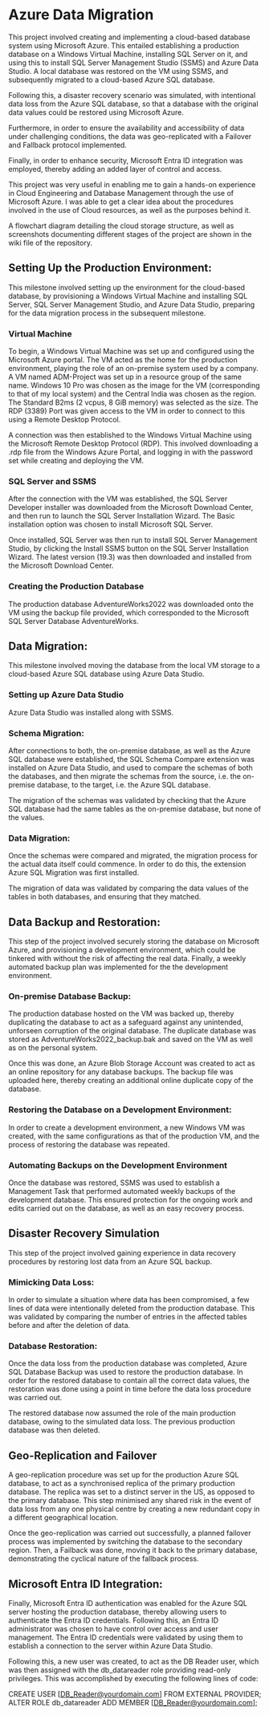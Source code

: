 # Azure Data Migration
This project involved creating and implementing a cloud-based database system using Microsoft Azure. This entailed establishing a production database on a Windows Virtual Machine, installing SQL Server on it, and using this to install SQL Server Management Studio (SSMS) and Azure Data Studio. A local database was restored on the VM using SSMS, and subsequently migrated to a cloud-based Azure SQL database. 

Following this, a disaster recovery scenario was simulated, with intentional data loss from the Azure SQL database, so that a database with the original data values could be restored using Microsoft Azure. 

Furthermore, in order to ensure the availability and accessibility of data under challenging conditions, the data was geo-replicated with a Failover and Fallback protocol implemented.

Finally, in order to enhance security, Microsoft Entra ID integration was employed, thereby adding an added layer of control and access.

This project was very useful in enabling me to gain a hands-on experience in Cloud Engineering and Database Management through the use of Microsoft Azure. I was able to get a clear idea about the procedures involved in the use of Cloud resources, as well as the purposes behind it.

A flowchart diagram detailing the cloud storage structure, as well as screenshots documenting different stages of the project are shown in the wiki file of the repository.

## Setting Up the Production Environment:
This milestone involved setting up the environment for the cloud-based database, by provisioning a Windows Virtual Machine and installing SQL Server, SQL Server Management Studio, and Azure Data Studio, preparing for the data migration process in the subsequent milestone.

### Virtual Machine
To begin, a Windows Virtual Machine was set up and configured using the Microsoft Azure portal. The VM acted as the home for the production environment, playing the role of an on-premise system used by a company. A VM named ADM-Project was set up in a resource group of the same name. Windows 10 Pro was chosen as the image for the VM (corresponding to that of my local system) and the Central India was chosen as the region. The Standard B2ms (2 vcpus, 8 GiB memory) was selected as the size. The RDP (3389) Port was given access to the VM in order to connect to this using a Remote Desktop Protocol.

A connection was then established to the Windows Virtual Machine using the Microsoft Remote Desktop Protocol (RDP). This involved downloading a .rdp file from the Windows Azure Portal, and logging in with the password set while creating and deploying the VM.

### SQL Server and SSMS
After the connection with the VM was established, the SQL Server Developer installer was downloaded from the Microsoft Download Center, and then run to launch the SQL Server Installation Wizard. The Basic installation option was chosen to install Microsoft SQL Server. 

Once installed, SQL Server was then run to install SQL Server Management Studio, by clicking the Install SSMS button on the SQL Server Installation Wizard. The latest version (19.3) was then downloaded and installed from the Microsoft Download Center.

### Creating the Production Database
The production database AdventureWorks2022 was downloaded onto the VM using the backup file provided, which corresponded to the Microsoft SQL Server Database AdventureWorks. 

## Data Migration:
This milestone involved moving the database from the local VM storage to a cloud-based Azure SQL database using Azure Data Studio.

### Setting up Azure Data Studio
Azure Data Studio was installed along with SSMS. 

### Schema Migration:
After connections to both, the on-premise database, as well as the Azure SQL database were established, the SQL Schema Compare extension was installed on Azure Data Studio, and used to compare the schemas of both the databases, and then migrate the schemas from the source, i.e. the on-premise database, to the target, i.e. the Azure SQL database. 

The migration of the schemas was validated by checking that the Azure SQL database had the same tables as the on-premise database, but none of the values. 

### Data Migration:
Once the schemas were compared and migrated, the migration process for the actual data itself could commence. In order to do this, the extension Azure SQL Migration was first installed. 

The migration of data was validated by comparing the data values of the tables in both databases, and ensuring that they matched.


## Data Backup and Restoration:
This step of the project involved securely storing the database on Microsoft Azure, and provisioning a development environment, which could be tinkered with without the risk of affecting the real data. 
Finally, a weekly automated backup plan was implemented for the the development environment.

### On-premise Database Backup:
The production database hosted on the VM was backed up, thereby duplicating the database to act as a safeguard against any unintended, unforseen corruption of the original database. The duplicate database was stored as AdventureWorks2022_backup.bak and saved on the VM as well as on the personal system.

Once this was done, an Azure Blob Storage Account was created to act as an online repository for any database backups. The backup file was uploaded here, thereby creating an additional online duplicate copy of the database.

### Restoring the Database on a Development Environment:
In order to create a development environment, a new Windows VM was created, with the same configurations as that of the production VM, and the process of restoring the database was repeated.

### Automating Backups on the Development Environment
Once the database was restored, SSMS was used to establish a Management Task that performed automated weekly backups of the development database. This ensured protection for the ongoing work and edits carried out on the database, as well as an easy recovery process.


## Disaster Recovery Simulation
This step of the project involved gaining experience in data recovery procedures by restoring lost data from an Azure SQL backup.

### Mimicking Data Loss:
In order to simulate a situation where data has been compromised, a few lines of data were intentionally deleted from the production database. This was validated by comparing the number of entries in the affected tables before and after the deletion of data. 

### Database Restoration:
Once the data loss from the production database was completed, Azure SQL Database Backup was used to restore the production database. In order for the restored database to contain all the correct data values, the restoration was done using a point in time before the data loss procedure was carried out.

The restored database now assumed the role of the main production database, owing to the simulated data loss. The previous production database was then deleted.

## Geo-Replication and Failover
A geo-replication procedure was set up for the production Azure SQL database, to act as a synchronised replica of the primary production database. The replica was set to a distinct server in the US, as opposed to the primary database. This step minimised any shared risk in the event of data loss from any one physical centre by creating a new redundant copy in a different geographical location.

Once the geo-replication was carried out successfully, a planned failover process was implemented by switching the database to the secondary region. Then, a Failback was done, moving it back to the primary database, demonstrating the cyclical nature of the fallback process.

## Microsoft Entra ID Integration:
Finally, Microsoft Entra ID authentication was enabled for the Azure SQL server hosting the production database, thereby allowing users to authenticate the Entra ID credentials. Following this, an Entra ID administrator was chosen to have control over access and user management. The Entra ID credentials were validated by using them to establish a connection to the server within Azure Data Studio.

Following this, a new user was created, to act as the DB Reader user, which was then assigned with the db_datareader role providing read-only privileges. This was accomplished by executing the following lines of code:

CREATE USER [DB_Reader@yourdomain.com] FROM EXTERNAL PROVIDER;
ALTER ROLE db_datareader ADD MEMBER [DB_Reader@yourdomain.com];
